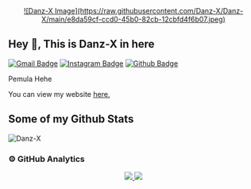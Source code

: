 <div align="center">
  <a href="#">
    ![Danz-X Image](https://raw.githubusercontent.com/Danz-X/Danz-X/main/e8da59cf-ccd0-45b0-82cb-12cbfd4f6b07.jpeg)
  </a>
</div>

## Hey 👋, This is Danz-X in here
[![Gmail Badge](https://img.shields.io/badge/-raditbestari345@gmail.com-c14438?style=flat&logo=Gmail&logoColor=white&link=mailto:raditbestari345@gmail.com)](mailto:raditbestari345@gmail.com) 
[![Instagram Badge](https://img.shields.io/badge/-@radityamnz-crimson?style=flat&logo=Instagram&logoColor=white&link=https://Instagram.com/radityamnz)](https://instagram.com/radityamnz) 
[![Github Badge](https://img.shields.io/badge/Danz-X-grey?style=flat&logo=github&logoColor=white&link=https://github.com/Danz-X/)](https://www.github.com/Danz-X/)  
<p align="left">Pemula Hehe</p>
<p align="left">You can view my website <a href="https://danz.xyz" target="_blank"><u>here</u>.</a></p>

## Some of my Github Stats
<p align="left"><img src="https://komarev.com/ghpvc/?username=Danz-X" alt="Danz-X" /></p>

### ⚙️  GitHub Analytics
<p align="center">
<a href="https://github.com/Danz-X">
  <img height="180em" src="https://github-readme-stats-eight-theta.vercel.app/api?username=Danz-X&show_icons=true&theme=algolia&include_all_commits=true&count_private=true"/>
  <img height="180em" src="https://github-readme-stats-eight-theta.vercel.app/api/top-langs/?username=Danz-X&layout=compact&langs_count=8&theme=algolia"/>
</a>
</p>
